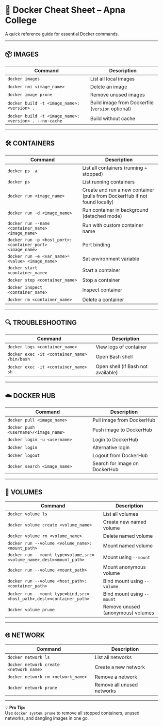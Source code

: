 # 🐳 Docker Cheat Sheet – Apna College

A quick reference guide for essential Docker commands.

---

## 📦 IMAGES

| Command | Description |
|---------|-------------|
| `docker images` | List all local images |
| `docker rmi <image_name>` | Delete an image |
| `docker image prune` | Remove unused images |
| `docker build -t <image_name>:<version> .` | Build image from Dockerfile (`version` optional) |
| `docker build -t <image_name>:<version> . --no-cache` | Build without cache |

---

## 🛠️ CONTAINERS

| Command | Description |
|---------|-------------|
| `docker ps -a` | List all containers (running + stopped) |
| `docker ps` | List running containers |
| `docker run <image_name>` | Create and run a new container (pulls from DockerHub if not found locally) |
| `docker run -d <image_name>` | Run container in background (detached mode) |
| `docker run --name <container_name> <image_name>` | Run with custom container name |
| `docker run -p <host_port>:<container_port> <image_name>` | Port binding |
| `docker run -e <var_name>=<value> <image_name>` | Set environment variable |
| `docker start <container_name>` | Start a container |
| `docker stop <container_name>` | Stop a container |
| `docker inspect <container_name>` | Inspect container |
| `docker rm <container_name>` | Delete a container |

---

## 🔍 TROUBLESHOOTING

| Command | Description |
|---------|-------------|
| `docker logs <container_name>` | View logs of container |
| `docker exec -it <container_name> /bin/bash` | Open Bash shell |
| `docker exec -it <container_name> sh` | Open shell (if Bash not available) |

---

## ☁️ DOCKER HUB

| Command | Description |
|---------|-------------|
| `docker pull <image_name>` | Pull image from DockerHub |
| `docker push <username>/<image_name>` | Push image to DockerHub |
| `docker login -u <username>` | Login to DockerHub |
| `docker login` | Alternative login |
| `docker logout` | Logout from DockerHub |
| `docker search <image_name>` | Search for image on DockerHub |

---

## 📂 VOLUMES

| Command | Description |
|---------|-------------|
| `docker volume ls` | List all volumes |
| `docker volume create <volume_name>` | Create new named volume |
| `docker volume rm <volume_name>` | Delete named volume |
| `docker run --volume <volume_name>:<mount_path>` | Mount named volume |
| `docker run --mount type=volume,src=<volume_name>,dest=<mount_path>` | Mount using `--mount` |
| `docker run --volume <mount_path>` | Mount anonymous volume |
| `docker run --volume <host_path>:<container_path>` | Bind mount using `--volume` |
| `docker run --mount type=bind,src=<host_path>,dest=<container_path>` | Bind mount using `--mount` |
| `docker volume prune` | Remove unused (anonymous) volumes |

---

## 🌐 NETWORK

| Command | Description |
|---------|-------------|
| `docker network ls` | List all networks |
| `docker network create <network_name>` | Create a new network |
| `docker network rm <network_name>` | Remove a network |
| `docker network prune` | Remove all unused networks |

---

💡 **Pro Tip:**  
Use `docker system prune` to remove all stopped containers, unused networks, and dangling images in one go.
